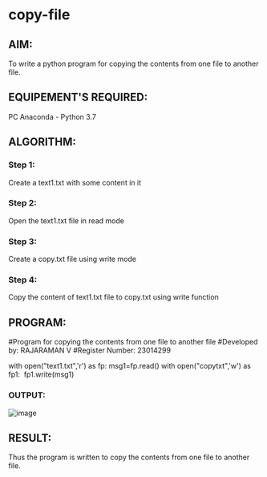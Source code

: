 # copy-file
## AIM:
To write a python program for copying the contents from one file to another file.
## EQUIPEMENT'S REQUIRED: 
PC
Anaconda - Python 3.7
## ALGORITHM: 
### Step 1:
Create a text1.txt with some content in it
### Step 2: 
 Open the text1.txt file in read mode
### Step 3: 
Create a copy.txt file using write mode
### Step 4:  
Copy the content of text1.txt file to copy.txt using write function

## PROGRAM:
#Program for copying the contents from one file to another file
#Developed by: RAJARAMAN V
#Register Number: 23014299

with open("text1.txt",'r') as fp:
    msg1=fp.read()
with open("copytxt",'w') as fp1:
    fp1.write(msg1)
### OUTPUT:
![image](https://github.com/Rajaraman77/copy-file/assets/150319383/798f5c3b-b055-452a-a202-d8f1607f7975)

## RESULT:
Thus the program is written to copy the contents from one file to another file.
